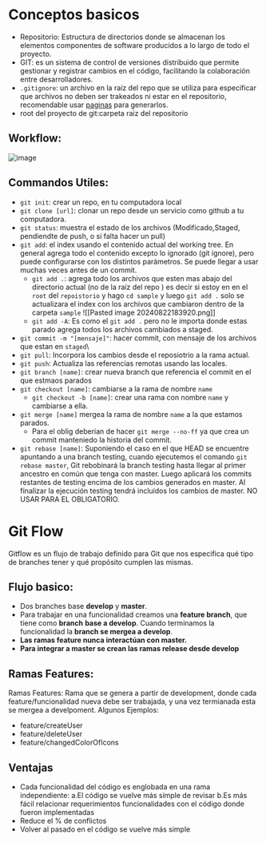 # Conceptos basicos
-  Repositorio: Estructura de directorios donde se almacenan los elementos componentes de software producidos a lo largo de todo el proyecto.
- GIT: es un sistema de control de versiones distribuido que permite gestionar y registrar cambios en el código, facilitando la colaboración entre desarrolladores.
-  `.gitignore`: un archivo en la raíz del repo que se utiliza para especificar que archivos no deben ser trakeados ni estar en el repositorio, recomendable usar [paginas](gitignore.io) para generarlos.
-  root del proyecto de git:carpeta raiz del repositorio
## Workflow:
![image](https://github.com/user-attachments/assets/ac2fb236-bfb1-4481-83e6-cdf27759be13)

## Commandos Utiles:
- `git init`: crear un repo, en tu computadora local
- `git clone [url]`: clonar un repo desde un servicio como github a tu computadora.
- `git status`: muestra el estado de los archivos (Modificado,Staged, pendiendte de push, o si falta hacer un pull)
- `git add`: el index usando el contenido actual del working tree. En general agrega todo el contenido excepto lo ignorado (git ignore), pero puede configurarse con los distintos parámetros. Se puede llegar a usar muchas veces antes de un commit.
	- `git add .`: agrega todo los archivos que esten mas abajo del directorio actual (no de la raíz del repo ) es decir si estoy en en el `root` del `repoistorio` y hago `cd sample`  y luego `git add .` solo se actualizara el index con los archivos que cambiaron dentro de la carpeta `sample` ![[Pasted image 20240822183920.png]]
	- `git add -A`: Es como el `git add .` pero no le importa donde estas parado agrega todos los archivos cambiados a staged.
- `git commit -m "[mensaje]"`: hacer commit, con mensaje de los archivos que estan en `staged`\
- `git pull`:  Incorpora los cambios desde el reposiotrio a la rama actual.
- `git push`:  Actualiza las referencias remotas usando las locales.
- `git branch [name]`: crear nueva branch que referencia el commit en el que estmaos parados
- `git checkout [name]`:  cambiarse a la rama de nombre `name`
	- `git checkout -b [name]`:  crear una rama con nombre `name` y cambiarse a ella.
- `git merge [name]` mergea la rama de nombre `name` a la que estamos parados.
	- Para el oblig deberian de hacer `git merge --no-ff` ya que crea un commit manteniedo la historia del commit.
- `git rebase [name]`: Suponiendo el caso en el que HEAD se encuentre apuntando a una branch testing, cuando ejecutemos el comando `git rebase master`, Git rebobinará la branch testing hasta llegar al primer ancestro en común que tenga con master. Luego aplicará los commits restantes de testing encima de los cambios generados en master. Al finalizar la ejecución testing tendrá incluídos los cambios de master. NO USAR PARA EL OBLIGATORIO.

# Git Flow
Gitflow es un flujo de trabajo definido para Git que nos especifica qué tipo de branches tener y qué propósito cumplen las mismas.
## Flujo basico:
- Dos branches base **develop** y **master**.
- Para trabajar en una funcionalidad creamos una **feature branch**, que tiene como **branch** **base a develop**. Cuando terminamos la funcionalidad la **branch se mergea a develop**.
- **Las ramas feature nunca interactúan con master.**
- **Para integrar a master se crean las ramas release desde develop**

## Ramas Features:
Ramas Features: Rama que se genera a partir de development, donde cada feature/funcionalidad nueva debe ser trabajada, y una vez termianada esta se mergea a develpoment. Algunos Ejemplos:
- feature/createUser
- feature/deleteUser
- feature/changedColorOfIcons

## Ventajas
- Cada funcionalidad del código es englobada en una rama independiente:
	a.El código se vuelve más simple de revisar
	b.Es más fácil relacionar requerimientos funcionalidades con el código donde fueron implementadas
- Reduce el % de conflictos
- Volver al pasado en el código se vuelve más simple
